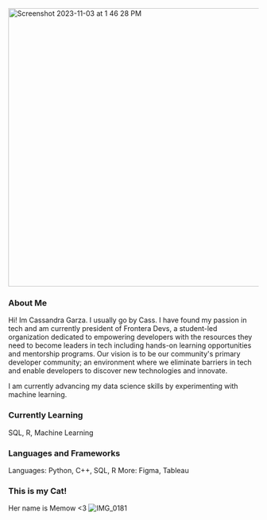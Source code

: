 <img width="561" alt="Screenshot 2023-11-03 at 1 46 28 PM" src="https://github.com/garzacass/garzacass/assets/91804805/21217c49-f67d-4311-ac6d-74e275255b5f">



### About Me
Hi! Im Cassandra Garza. I usually go by Cass. I have found my passion in tech and am currently president of Frontera Devs, a student-led organization dedicated to empowering developers with the resources they need to become leaders in tech including hands-on learning opportunities and mentorship programs. Our vision is to be our community's primary developer community; an environment where we eliminate barriers in tech and enable developers to discover new technologies and innovate.

I am currently advancing my data science skills by experimenting with machine learning.

<!--
- 🔭 I’m currently working on ...
- 🌱 I’m currently learning ...
- 👯 I’m looking to collaborate on ...
- 🤔 I’m looking for help with ...
- 💬 Ask me about ...
- 📫 How to reach me: ...
- ⚡ Fun fact: ...
-->

### Currently Learning
SQL, R, Machine Learning


### Languages and Frameworks
Languages: Python, C++, SQL, R
More: Figma, Tableau


### This is my Cat!
Her name is Memow <3
![IMG_0181](https://github.com/garzacass/garzacass/assets/91804805/44cb8584-237a-4f0e-a203-080181d4c824)

